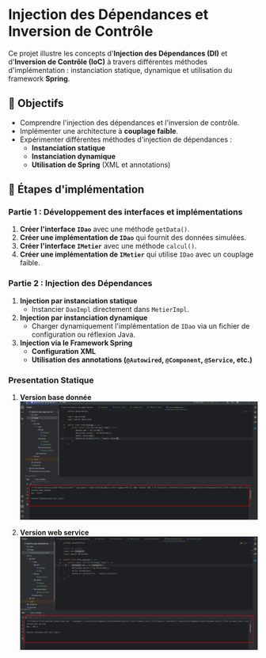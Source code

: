 # Injection des Dépendances et Inversion de Contrôle

Ce projet illustre les concepts d'**Injection des Dépendances (DI)** et d'**Inversion de Contrôle (IoC)** à travers différentes méthodes d'implémentation : instanciation statique, dynamique et utilisation du framework **Spring**.

## 📌 Objectifs
- Comprendre l'injection des dépendances et l'inversion de contrôle.
- Implémenter une architecture à **couplage faible**.
- Expérimenter différentes méthodes d'injection de dépendances :
    - **Instanciation statique**
    - **Instanciation dynamique**
    - **Utilisation de Spring** (XML et annotations)

## 🚀 Étapes d'implémentation
### Partie 1 : Développement des interfaces et implémentations
1. **Créer l'interface `IDao`** avec une méthode `getData()`.
2. **Créer une implémentation de `IDao`** qui fournit des données simulées.
3. **Créer l'interface `IMetier`** avec une méthode `calcul()`.
4. **Créer une implémentation de `IMetier`** qui utilise `IDao` avec un couplage faible.


### Partie 2 : Injection des Dépendances
1. **Injection par instanciation statique**
    - Instancier `DaoImpl` directement dans `MetierImpl`.
2. **Injection par instanciation dynamique**
    - Charger dynamiquement l'implémentation de `IDao` via un fichier de configuration ou réflexion Java.
3. **Injection via le Framework Spring**
    - **Configuration XML**
    - **Utilisation des annotations (`@Autowired`, `@Component`, `@Service`, etc.)**
   

### Presentation Statique
1. **Version base donnée**
![injection_statique.png](Image/injection_statique.png)


2. **Version web service**
![injection_statique_SRV.png](Image/injection_statique_SRV.png)



